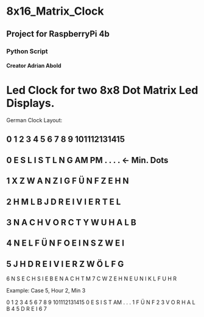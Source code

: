 # 8x16_Matrix_Clock
## Project for RaspberryPi 4b 
### Python Script
#### Creator Adrian Abold



# Led Clock for two 8x8 Dot Matrix Led Displays.


German Clock Layout:

##   0 1 2 3 4 5 6 7 8 9 101112131415
## 0 E S L I S T L N G AM PM . . . .  <- Min. Dots
## 1 X Z W A N Z I G F Ü N F Z E H N
## 2 H M L B J D R E I V I E R T E L
## 3 N A C H V O R C T Y W U H A L B
## 4 N E L F Ü N F O E I N S Z W E I
## 5 J H D R E I V I E R Z W Ö L F G
 6 N S E C H S I E B E N A C H T M
 7 C W Z E H N E U N I K L F U H R


 Example: Case 5, Hour 2, Min 3 

   0 1 2 3 4 5 6 7 8 9 101112131415
 0 E S   I S T       AM      . . . 
 1                 F Ü N F
 2
 3         V O R           H A L B
 4
 5     D R E I
 6
 7
